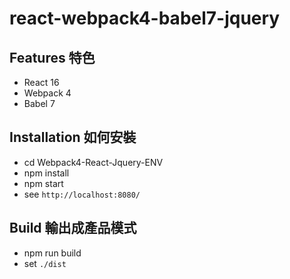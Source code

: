 # react-webpack4-babel7-jquery



## Features 特色

* React 16
* Webpack 4
* Babel 7


## Installation 如何安裝

* cd Webpack4-React-Jquery-ENV 
* npm install
* npm start
* see `http://localhost:8080/`

## Build 輸出成產品模式

* npm run build
* set  `./dist`

